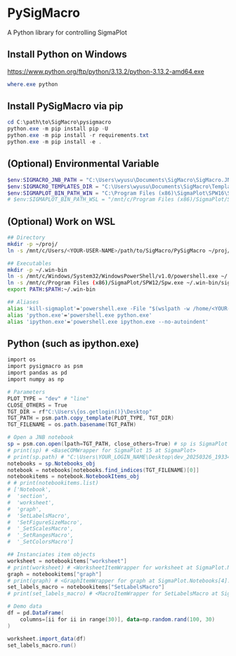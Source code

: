 <!-- ---
!-- Timestamp: 2025-03-30 10:47:25
!-- Author: ywatanabe
!-- File: /home/ywatanabe/win/documents/SigMacro/PySigMacro/README.md
!-- --- -->

# PySigMacro

A Python library for controlling SigmaPlot

## Install Python on Windows

https://www.python.org/ftp/python/3.13.2/python-3.13.2-amd64.exe

``` ps1
where.exe python
```

## Install PySigMacro via pip
``` ps1
cd C:\path\to\SigMacro\pysigmacro
python.exe -m pip install pip -U
python.exe -m pip install -r requirements.txt
python.exe -m pip install -e .
```

## (Optional) Environmental Variable

``` ps1
$env:SIGMACRO_JNB_PATH = "C:\Users\wyusu\Documents\SigMacro\SigMacro.JNB"
$env:SIGMACRO_TEMPLATES_DIR = "C:\Users\wyusu\Documents\SigMacro\Templates"
$env:SIGMAPLOT_BIN_PATH_WIN = "C:\Program Files (x86)\SigmaPlot\SPW16\Spw.exe"
# $env:SIGMAPLOT_BIN_PATH_WSL = "/mnt/c/Program Files (x86)/SigmaPlot/SPW16/Spw.exe" # Optional
```

## (Optional) Work on WSL

``` bash
## Directory
mkdir -p ~/proj/
ln -s /mnt/c/Users/<YOUR-USER-NAME>/path/to/SigMacro/PySigMacro ~/proj/PySigMacro

## Executables
mkdir -p ~/.win-bin
ln -s /mnt/c/Windows/System32/WindowsPowerShell/v1.0/powershell.exe ~/.win-bin/powershell.exe
ln -s /mnt/c/Program Files (x86)/SigmaPlot/SPW12/Spw.exe ~/.win-bin/sigmaplot.exe
export PATH:$PATH:~/.win-bin

## Aliases
alias 'kill-sigmaplot'='powershell.exe -File "$(wslpath -w /home/<YOUR-USER-NAME>/win/program_files_x86/<YOUR-USER-NAME>/kill-sigmaplot.ps1)"'
alias 'python.exe'='powershell.exe python.exe'
alias 'ipython.exe'='powershell.exe ipython.exe --no-autoindent'
```

<!-- ## Environmental Variables
 !-- ```powershell
 !-- $env:SIGMACRO_PATH = "C:/Users/<YOUR-USER-NAME>/Documents/SigmaPlot/SPW12/SigMacro.JNB"
 !-- ``` -->

## Python (such as ipython.exe)
``` ps1
import os
import pysigmacro as psm
import pandas as pd
import numpy as np

# Parameters
PLOT_TYPE = "dev" # "line"
CLOSE_OTHERS = True
TGT_DIR = rf"C:\Users\{os.getlogin()}\Desktop"
TGT_PATH = psm.path.copy_template(PLOT_TYPE, TGT_DIR)
TGT_FILENAME = os.path.basename(TGT_PATH)

# Open a JNB notebook
sp = psm.con.open(lpath=TGT_PATH, close_others=True) # sp is SigmaPlot COM Object
# print(sp) # <BaseCOMWrapper for SigmaPlot 15 at SigmaPlot>
# print(sp.path) # "C:\Users\YOUR_LOGIN_NAME\Desktop\dev_20250326_193346.JNB"
notebooks = sp.Notebooks_obj
notebook = notebooks[notebooks.find_indices(TGT_FILENAME)[0]]
notebookitems = notebook.NotebookItems_obj
# # print(notebookitems.list)
# ['Notebook',
#  'section',
#  'worksheet',
#  'graph',
#  'SetLabelsMacro',
#  'SetFigureSizeMacro',
#  '_SetScalesMacro',
#  '_SetRangesMacro',
#  '_SetColorsMacro']

## Instanciates item objects
worksheet = notebookitems["worksheet"]
# print(worksheet) # <WorksheetItemWrapper for worksheet at SigmaPlot.Notebooks[4].NotebookItems[worksheet]>
graph = notebookitems["graph"]
# print(graph) # <GraphItemWrapper for graph at SigmaPlot.Notebooks[4].NotebookItems[graph]>
set_labels_macro = notebookitems["SetLabelsMacro"]
# print(set_labels_macro) # <MacroItemWrapper for SetLabelsMacro at SigmaPlot.Notebooks[4].NotebookItems[SetLabelsMacro]>

# Demo data
df = pd.DataFrame(
    columns=[ii for ii in range(30)], data=np.random.rand(100, 30)
)

worksheet.import_data(df)
set_labels_macro.run()
```

<!-- EOF -->